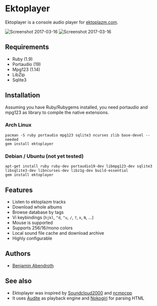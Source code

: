 # Ektoplayer

Ektoplayer is a console audio player for [ektoplazm.com](http://www.ektoplazm.com).

![Screenshot 2017-03-16](http://pixelbanane.de/yafu/118231024/ekto1.png)
![Screenshot 2017-03-16](http://pixelbanane.de/yafu/324630271/ekto2.png)

## Requirements

  * Ruby (1.9)
  * Portaudio (19)
  * Mpg123 (1.14)
  * LibZip
  * Sqlite3 

## Installation

Assuming you have Ruby/Rubygems installed, you need portaudio and mpg123 as
library to compile the native extensions.

### Arch Linux

    pacman -S ruby portaudio mpg123 sqlite3 ncurses zlib base-devel --needed
    gem install ektoplayer

### Debian / Ubuntu (not yet tested)

    apt-get install ruby ruby-dev portaudio19-dev libmpg123-dev sqlite3 libsqlite3-dev libncurses-dev libz1g-dev build-essential
    gem install ektoplayer

## Features

  * Listen to ektoplazm tracks
  * Download whole albums
  * Browse database by tags
  * Vi keybindings (`hjkl`, `^d`, `^u`, `/`, `?`, `n`, `N`, ...)
  * Mouse is supported
  * Supports 256/16/mono colors
  * Local sound file cache and download archive
  * Highly configurable

## Authors

  * [Benjamin Abendroth](https://github.com/braph)

## See also

  * Ektoplayer was inspired by [Soundcloud2000](https://github.com/grobie/soundcloud2000) and [ncmpcpp](https://github.com/arybczak/ncmpcpp)
  * It uses [Audite](https://github.com/georgi/audite) as playback engine and [Nokogiri](http://www.nokogiri.org/) for parsing HTML


